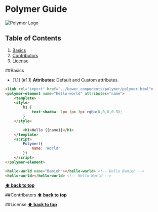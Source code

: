 # Polymer Guide
![Polymer Logo][polymer-logo]

## Table of Contents
1. [Basics](#basics)
1. [Contributors](#contributors)
1. [License](#license)

##Basics
- [1.1] (#1.1) <a name="1.1"></a> **Attributes**: Default and Custom attributes.

```HTML
<link rel="import" href="../bower_components/polymer/polymer.html">
<polymer-element name="hello-world" attributes="name">
	<template>
	<style>
		h1 {
			text-shadow: 1px 1px 3px rgba(0,0,0,0.3);
		}
	</style>

		<h1>Hello {{name}}</h1>
	</template>
	<script>
		Polymer({
			name: 'World'
		})
	</script>
</polymer-element>
```

```HTML
<hello-world name="Bamieh"></hello-world> <!-- Hello Bamieh -->
<hello-world></hello-world> <!-- Hello World -->
```

**[⬆ back to top](#table-of-contents)**

##Contributors
**[⬆ back to top](#table-of-contents)**

##License
**[⬆ back to top](#table-of-contents)**

[polymer-logo]: http://www.bacancytechnology.com/wp-content/themes/twentyfourteen/images/polymerjs.png "Polymer Logo"